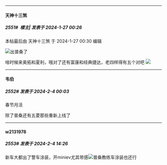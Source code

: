 
*****

####  天神十三煞  
##### 2551#         楼主| 发表于 2024-1-27 00:26

 本帖最后由 天神十三煞 于 2024-1-27 00:30 编辑 

<img src="https://static.saraba1st.com/image/smiley/face2017/037.png" referrerpolicy="no-referrer">出普桑了

啥时候来奥拓和夏利，哦对了还有富康和经典捷达，老四样得有五个对吧
<img src="https://static.saraba1st.com/image/smiley/face2017/067.png" referrerpolicy="no-referrer">

*****

####  韦伯  
##### 2552#       发表于 2024-2-4 00:03

春节月活

除了普桑还有五菱那些重新上线了


*****

####  w2131978  
##### 2553#       发表于 2024-2-4 14:26

新车大都出了警车涂装，开miniev尤其带感<img src="https://static.saraba1st.com/image/smiley/face2017/037.png" referrerpolicy="no-referrer">普桑教练车涂装也还行

